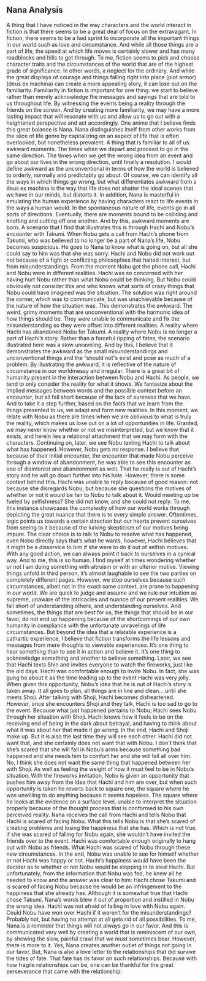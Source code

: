 ## Nana Analysis

A thing that I have noticed in the way characters and the world interact in fiction is that
there seems to be a great deal of focus on the extravagant. In fiction, there seems to be a fast
sprint to incorporate all the important things in our world such as love and circumstance. And
while all those things are a part of life, the speed at which life moves is certainly slower and has
many roadblocks and hills to get through. To me, fiction seems to pick and choose character
traits and the circumstances of the world that are of the highest grade of significance. In other
words, a neglect for the ordinary. And while the great displays of courage and things falling right
into place (plot armor) (deus ex machina) can create a more appealing story, it can lose out on
the familiarity. Familiarity in fiction is important for one thing: we start to believe rather than
merely acknowledge the messages and sayings that are told to us throughout life. By witnessing
the events being a reality through the friends on the screen. And by creating more familiarity, we
may have a more lasting impact that will resonate with us and allow us to go out with a
heightened perspective and act accordingly. One anime that I believe finds this great balance is
Nana.
Nana distinguishes itself from other works from the slice of life genre by capitalizing on
an aspect of life that is often overlooked, but nonetheless prevalent. A thing that is familiar to all
of us: awkward moments. The times when we depart and proceed to go in the same direction.
The times when we get the wrong idea from an event and go about our lives in the wrong
direction, until finally a resolution. I would define awkward as the unconventional in terms of how
the world is believed to orderly, normally and predictably go about. Of course, we can identify all
the ways in which things go wrong, but what differentiates awkward from a deus ex machina is
the way that life does not shatter the ideal scenes that we have in our minds, but distorts it. In
addition, Nana is masterful in emulating the human experience by having characters react to life
events in the ways a human would.
In the spontaneous nature of life, events go in all sorts of directions. Eventually, there
are moments bound to be colliding and knotting and cutting off one another. And by this,
awkward moments are born. A scenario that I find that illustrates this is through Hachi and
Nobu’s encounter with Takumi. When Nobu gets a call from Hachi’s phone from Takumi, who
was believed to no longer be a part of Nana’s life, Nobu becomes suspicious. He goes to Nana
to know what is going on, but all she could say to him was that she was sorry.
Hachi and Nobu did not work out not because of a fight or conflicting philosophies that
halted interest, but from misunderstandings. From the moment Nobu got the phone call, Hachi
and Nobu were in different realities. Hachi was so concerned with her having hurt Nobu rather
than what Nobu could be thinking. But Nobu could obviously not consider this and who knows
what sorts of crazy things that Nobu could have imagined was the situation. The solution was
right around the corner, which was to communicate, but was unachievable because of the
nature of how the situation was. This demonstrates the awkward. The weird, grimy moments
that are unconventional with the harmonic idea of how things should be. They were unable to
communicate and fix the misunderstanding so they were offset into different realities. A reality
where Hachi has abandoned Nobu for Takumi. A reality where Nobu is no longer a part of
Hachi’s story.
Rather than a forceful ripping of fates, the scenario illustrated here was a slow
unraveling. And by this, I believe that it demonstrates the awkward as the small
misunderstandings and unconventional things and the “should not”s exist and pose as much of
a problem. By illustrating the awkward, it is reflective of the nature of circumstance in our worldmessy
and irregular.
There is a great bit of humanity present in the interaction between Nobu and Hachi. As
people, we tend to only consider the reality for what it shows. We fantasize about the implied
messages between words and the possible context before an encounter, but all fall short
because of the lack of sureness that we have. And to take it a step further, based on the facts
that we learn from the things presented to us, we adapt and form new realities. In this moment,
we relate with Nobu as there are times when we are oblivious to what is truly the reality, which
makes us lose out on a lot of opportunities in life. Granted, we may never know whether or not
we misinterpreted, but we know that it exists, and herein lies a relational attachment that we
may form with the characters.
Continuing on, later, we see Nobu texting Hachi to talk about what has happened.
However, Nobu gets no response. I believe that because of their initial encounter, the encounter
that made Nobu perceive through a window of abandonment, he was able to see this encounter
as one of disinterest and abandonment as well. That he really is out of Hachi’s story and he will
go down further into his hole. However, there is some context behind this. Hachi was unable to
reply because of good reason: not because she disregards Nobu, but because she questions
the motives of whether or not it would be fair to Nobu to talk about it. Would meeting up be
fueled by selfishness? She did not know, and she could not reply.
To me, this instance showcases the complexity of how our world works through depicting
the great nuance that there is to every simple answer. Oftentimes, logic points us towards a
certain direction but our hearts prevent ourselves from seeing to it because of the lurking
skepticism of our motives being impure. The clear choice is to talk to Nobu to resolve what has
happened, even Nobu directly says that’s what he wants, however, Hachi believes that it might
be a disservice to him if she were to do it out of selfish motives. With any good action, we can
always point it back to ourselves in a cynical way. And to me, this is so human. I find myself at
times wondering whether or not I am doing something with altruism or with an ulterior motive.
Viewing things unfold in third person, it’s almost laughable to see the two parties on
completely different pages. However, we stop ourselves because such circumstances, albeit not
in the exact same context, are prone to happening in our world. We are quick to judge and
assume and we rule our intuition as supreme, unaware of the intricacies and nuance of our
present realities. We fall short of understanding others, and understanding ourselves. And
sometimes, the things that are best for us, the things that should be in our favor, do not end up
happening because of the shortcomings of our own humanity in compliance with the unfortunate
unravelings of life circumstances. But beyond the idea that a relatable experience is a cathartic
experience, I believe that fiction transforms the life lessons and messages from mere thoughts
to viewable experiences. It’s one thing to hear something than to see it in action and believe it.
It’s one thing to acknowledge something and another to believe something.
Later, we see that Hachi texts Shin and invites everyone to watch the fireworks, just like
the old days. Hachi was comfortable enough to invite Nobu. In fact, she was gung ho about it as
the time leading up to the event Hachi was very jolly. When given this opportunity, Nobu’s idea
that he is out of Hachi’s story is taken away.
It all goes to plan, all things are in line and clean… until she meets Shoji. After talking
with Shoji, Hachi becomes disheartened.
However, once she encounters Shoji and they talk, Hachi is too sad to go to the event.
Because what just happened pertains to Nobu; Hachi sees Nobu through her situation with
Shoji. Hachi knows how it feels to be on the receiving end of being in the dark about betrayal,
and having to think about what it was about her that made it go wrong. In the end, Hachi and
Shoji make up. But it is also the last time they will see each other. Hachi did not want that, and
she certainly does not want that with Nobu. I don't think that she’s scared that she will fall in
Nobu’s arms because something bad happened and she needs him to comfort her and she will
fall all over him. No, I think she does not want the same thing that happened between her with
Shoji. As well as feeling the weight of how it must feel to be in Nobu’s situation.
With the fireworks invitation, Nobu is given an opportunity that pushes him away from the
idea that Hachi and him are over, but when such opportunity is taken he reverts back to square
one, the square where he was unwilling to do anything because it seems hopeless. The square
where he looks at the evidence on a surface level, unable to interpret the situation properly
because of the thought process that is conformed to his own perceived reality. Nana receives
the call from Hachi and tells Nobu that Hachi is scared of facing Nobu. What this tells Nobu is
that she’s scared of creating problems and losing the happiness that she has. Which is not true,
if she was scared of falling for Nobu again, she wouldn’t have invited the friends over to the
event. Hachi was comfortable enough originally to hang out with Nobu as friends. What Hachi
was scared of Nobu through these new circumstances.
In the end, Nobu was unable to see for himself whether or not Hachi was happy or not.
Hachi’s happiness would have been the decider as to whether or not Nobu would be stepping in
to steal Hachi. But unfortunately, from the information that Nobu was fed, he knew all he needed
to know and the answer was clear to him: Hachi chose Takumi and is scared of facing Nobu
because he would be an infringement to the happiness that she already has. Although it is
somewhat true that Hachi chose Takumi, Nana’s words blew it out of proportion and instilled in
Nobu the wrong idea. Hachi was not afraid of falling in love with Nobu again. Could Nobu have
won over Hachi if it weren’t for the misunderstandings? Probably not, but having no attempt at
all gets rid of all possibilities.
To me, Nana is a reminder that things will not always go in our favor. And this is
communicated very well by creating a world that is reminiscent of our own, by showing the slow,
painful crawl that we must sometimes bear. However, there is more to it. Yes, Nana creates
another outlet of things not going in our favor. But, Nana is also a love letter to the relationships
that did survive the tides of fate. That fate has its favor on such relationships. Because with how
fragile relationships can be, one can be thankful for the great perseverance that came with the
relationship.